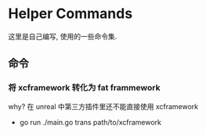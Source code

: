 # Helper Commands

这里是自己编写, 使用的一些命令集.

## 命令

### 将 xcframework 转化为 fat frammework

why? 在 unreal 中第三方插件里还不能直接使用 xcframework

* go run ./main.go trans path/to/xcframework
